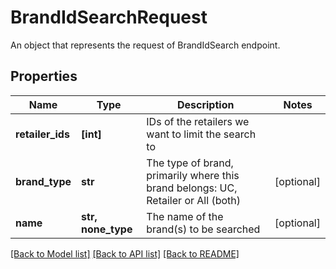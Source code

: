 # BrandIdSearchRequest

An object that represents the request of BrandIdSearch endpoint.

## Properties
Name | Type | Description | Notes
------------ | ------------- | ------------- | -------------
**retailer_ids** | **[int]** | IDs of the retailers we want to limit the search to | 
**brand_type** | **str** | The type of brand, primarily where this brand belongs: UC, Retailer or All (both) | [optional] 
**name** | **str, none_type** | The name of the brand(s) to be searched | [optional] 

[[Back to Model list]](../README.md#documentation-for-models) [[Back to API list]](../README.md#documentation-for-api-endpoints) [[Back to README]](../README.md)


